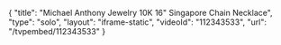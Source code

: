 {
    "title": "Michael Anthony Jewelry 10K 16\" Singapore Chain Necklace",
    "type": "solo",
    "layout": "iframe-static",
    "videoId": "112343533",
    "url": "\/tvpembed\/112343533"
}